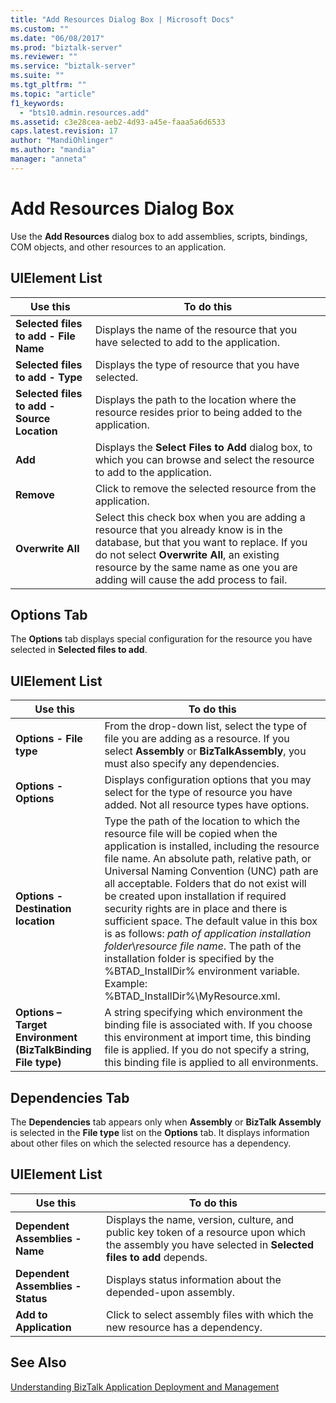 ```yaml
---
title: "Add Resources Dialog Box | Microsoft Docs"
ms.custom: ""
ms.date: "06/08/2017"
ms.prod: "biztalk-server"
ms.reviewer: ""
ms.service: "biztalk-server"
ms.suite: ""
ms.tgt_pltfrm: ""
ms.topic: "article"
f1_keywords: 
  - "bts10.admin.resources.add"
ms.assetid: c3e28cea-aeb2-4d93-a45e-faaa5a6d6533
caps.latest.revision: 17
author: "MandiOhlinger"
ms.author: "mandia"
manager: "anneta"
---
```

# Add Resources Dialog Box
Use the **Add Resources** dialog box to add assemblies, scripts, bindings, COM objects, and other resources to an application.  
  
## UIElement List  
  
|Use this|To do this|  
|--------------|----------------|  
|**Selected files to add - File Name**|Displays the name of the resource that you have selected to add to the application.|  
|**Selected files to add - Type**|Displays the type of resource that you have selected.|  
|**Selected files to add - Source Location**|Displays the path to the location where the resource resides prior to being added to the application.|  
|**Add**|Displays the **Select Files to Add** dialog box, to which you can browse and select the resource to add to the application.|  
|**Remove**|Click to remove the selected resource from the application.|  
|**Overwrite All**|Select this check box when you are adding a resource that you already know is in the database, but that you want to replace. If you do not select **Overwrite All**, an existing resource by the same name as one you are adding will cause the add process to fail.|  
  
## Options Tab  
 The **Options** tab displays special configuration for the resource you have selected in **Selected files to add**.  
  
## UIElement List  
  
|Use this|To do this|  
|--------------|----------------|  
|**Options - File type**|From the drop-down list, select the type of file you are adding as a resource. If you select **Assembly** or **BizTalkAssembly**, you must also specify any dependencies.|  
|**Options - Options**|Displays configuration options that you may select for the type of resource you have added. Not all resource types have options.|  
|**Options - Destination location**|Type the path of the location to which the resource file will be copied when the application is installed, including the resource file name. An absolute path, relative path, or Universal Naming Convention (UNC) path are all acceptable. Folders that do not exist will be created upon installation if required security rights are in place and there is sufficient space. The default value in this box is as follows: *path of application installation folder*\\*resource file name*. The path of the installation folder is specified by the %BTAD_InstallDir% environment variable. Example: %BTAD_InstallDir%\MyResource.xml.|  
|**Options – Target Environment (BizTalkBinding File type)**|A string specifying which environment the binding file is associated with. If you choose this environment at import time, this binding file is applied. If you do not specify a string, this binding file is applied to all environments.|  
  
## Dependencies Tab  
 The **Dependencies** tab appears only when **Assembly** or **BizTalk Assembly** is selected in the **File type** list on the **Options** tab. It displays information about other files on which the selected resource has a dependency.  
  
## UIElement List  
  
|Use this|To do this|  
|--------------|----------------|  
|**Dependent Assemblies - Name**|Displays the name, version, culture, and public key token of a resource upon which the assembly you have selected in **Selected files to add** depends.|  
|**Dependent Assemblies - Status**|Displays status information about the depended-upon assembly.|  
|**Add to Application**|Click to select assembly files with which the new resource has a dependency.|  
  
## See Also  
 [Understanding BizTalk Application Deployment and Management](../core/understanding-biztalk-application-deployment-and-management.md)